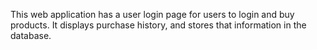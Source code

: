 This web application has a user login page for users to login and buy products. It displays purchase history, and stores that information in the database.
